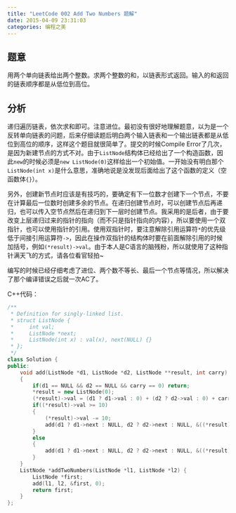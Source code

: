 ```yaml
---
title: "LeetCode 002 Add Two Numbers 题解"
date: 2015-04-09 23:31:03
categories: 编程之美
---
```


## 题意

用两个单向链表给出两个整数。求两个整数的和，以链表形式返回。输入的和返回的链表顺序都是从低位到高位。

<!-- more -->

## 分析

递归遍历链表，依次求和即可。注意进位。最初没有很好地理解题意，以为是一个反转单向链表的问题，后来仔细读题后明白两个输入链表和一个输出链表都是从低位到高位的顺序，这样这个题目就很简单了。提交的时候Compile Error了几次，是因为新建节点的方式不对。由于`ListNode`结构体已经给出了一个构造函数，因此`new`的时候必须是`new ListNode(0)`这样给出一个初始值。一开始没有明白那个`ListNode(int x)`是什么意思，准确地说是没发现后面给出了这个函数的定义（空函数体`{}`）。

另外，创建新节点时应该是有技巧的，要确定有下一位数才创建下一个节点，不要在计算最后一位数时创建多余的节点。在递归创建节点时，可以创建节点后再递归，也可以传入空节点然后在递归到下一层时创建节点。我采用的是后者，由于要改变上层递归过来的指针的指向（而不只是指针指向的内容），所以要使用一个双指针，也可以使用指针的引用。使用双指针时，要注意解除引用运算符`*`的优先级低于间接引用运算符`->`，因此在操作双指针的结构体时要在前面解除引用的时候加括号，例如`(*result)->val`。由于本人是C语言的脑残粉，所以就使用了这种指针满天飞的方式，请各位看官轻拍~

编写的时候已经仔细考虑了进位、两个数不等长、最后一个节点等情况，所以解决了那个编译错误之后就一次AC了。

C++代码：

```cpp
/**
 * Definition for singly-linked list.
 * struct ListNode {
 *     int val;
 *     ListNode *next;
 *     ListNode(int x) : val(x), next(NULL) {}
 * };
 */
class Solution {
public:
    void add(ListNode *d1, ListNode *d2, ListNode **result, int carry)
    {
        if(d1 == NULL && d2 == NULL && carry == 0) return;
        *result = new ListNode(0);
        (*result)->val = (d1 ? d1->val : 0) + (d2 ? d2->val : 0) + carry;
        if((*result)->val >= 10)
        {
            (*result)->val -= 10;
            add(d1 ? d1->next : NULL, d2 ? d2->next : NULL, &((*result)->next), 1);
        }
        else
        {
            add(d1 ? d1->next : NULL, d2 ? d2->next : NULL, &((*result)->next), 0);
        }
    }
    ListNode *addTwoNumbers(ListNode *l1, ListNode *l2) {
        ListNode *first;
        add(l1, l2, &first, 0);
        return first;
    }
};
```